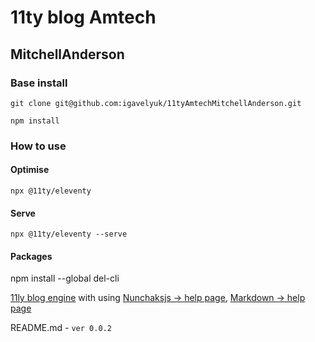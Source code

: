 #  11ty blog Amtech
## MitchellAnderson

### Base install
`git clone git@github.com:igavelyuk/11tyAmtechMitchellAnderson.git`

`npm install`


### How to use
#### Optimise
`npx @11ty/eleventy`
#### Serve
`npx @11ty/eleventy --serve`


#### Packages
npm install --global del-cli


[11ly blog engine](https://www.11ty.dev/docs/) with using [Nunchaksjs -> help page](https://mozilla.github.io/nunjucks/), [Markdown -> help page](https://www.markdownguide.org/basic-syntax/)


README.md - `ver 0.0.2`
